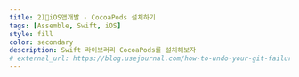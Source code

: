 ```yaml
---
title: 2)📱iOS앱개발 - CocoaPods 설치하기
tags: [Assemble, Swift, iOS]
style: fill
color: secondary
description: Swift 라이브러리 CocoaPods를 설치해보자
# external_url: https://blog.usejournal.com/how-to-undo-your-git-failure-b76e31ecac74
---
```

